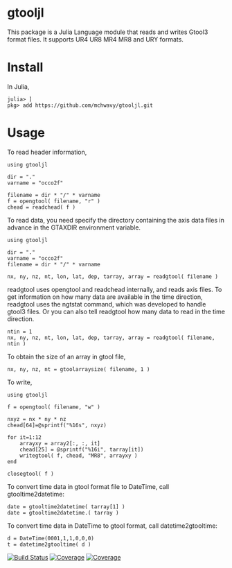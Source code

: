 # gtooljl

This package is a Julia Language module that reads and writes Gtool3 format files.
It supports UR4 UR8 MR4 MR8 and URY formats.

# Install
In Julia,
```
julia> ]
pkg> add https://github.com/mchwavy/gtooljl.git
```

# Usage

To read header information,
```
using gtooljl

dir = "."
varname = "occo2f"

filename = dir * "/" * varname
f = opengtool( filename, "r" )
chead = readchead( f )
```

To read data, you need specify the directory containing the axis data files in advance in the GTAXDIR environment variable.

```
using gtooljl

dir = "."
varname = "occo2f"
filename = dir * "/" * varname

nx, ny, nz, nt, lon, lat, dep, tarray, array = readgtool( filename )
```
readgtool uses opengtool and readchead internally, and reads axis files.
To get information on how many data are available in the time direction, readgtool uses the ngtstat command, which was developed to handle gtool3 files.
Or you can also tell readgtool how many data to read in the time direction.
```
ntin = 1
nx, ny, nz, nt, lon, lat, dep, tarray, array = readgtool( filename, ntin )
```

To obtain the size of an array in gtool file,
```
nx, ny, nz, nt = gtoolarraysize( filename, 1 )
```

To write,
```
using gtooljl

f = opengtool( filename, "w" )

nxyz = nx * ny * nz
chead[64]=@sprintf("%16s", nxyz)

for it=1:12
    arrayxy = array2[:, :, it]
    chead[25] = @sprintf("%16i", tarray[it])
    writegtool( f, chead, "MR8", arrayxy )
end

closegtool( f )
```

To convert time data in gtool format file to DateTime, call gtooltime2datetime:
```
date = gtooltime2datetime( tarray[1] )
date = gtooltime2datetime.( tarray )
```
To convert time data in DateTime to gtool format, call datetime2gtooltime:
```
d = DateTime(0001,1,1,0,0,0)
t = datetime2gtooltime( d )
```


[![Build Status](https://travis-ci.com/mchwavy/gtooljl.jl.svg?branch=main)](https://travis-ci.com/mchwavy/gtooljl.jl)
[![Coverage](https://codecov.io/gh/mchwavy/gtooljl.jl/branch/main/graph/badge.svg)](https://codecov.io/gh/mchwavy/gtooljl.jl)
[![Coverage](https://coveralls.io/repos/github/mchwavy/gtooljl.jl/badge.svg?branch=main)](https://coveralls.io/github/mchwavy/gtooljl.jl?branch=main)
